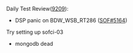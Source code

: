 Daily Test Review([9209](https://sof-ci.sh.intel.com/#/result/planresultdetail/9209)):

* DSP panic on BDW_WSB_RT286 ([SOF#5164](https://github.com/thesofproject/sof/issues/5164))

Try setting up sofci-03

* mongodb dead
